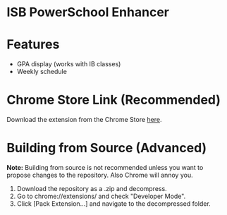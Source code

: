 # ISB PowerSchool Enhancer

# Features
- GPA display (works with IB classes)
- Weekly schedule

# Chrome Store Link (Recommended)
Download the extension from the Chrome Store [here](https://goo.gl/K1UcBr).

# Building from Source (Advanced)
**Note:** Building from source is not recommended unless you want to propose changes to the repository. Also Chrome will annoy you.

1. Download the repository as a .zip and decompress.
2. Go to chrome://extensions/ and check "Developer Mode".
3. Click [Pack Extension...] and navigate to the decompressed folder.
